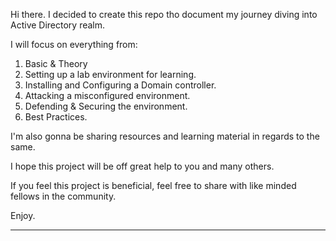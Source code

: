 Hi there. I decided to create this repo tho document my journey diving into Active Directory realm.

I will focus on everything from:

1. Basic & Theory
2. Setting up a lab environment for learning.
3. Installing and Configuring a Domain controller.
4. Attacking a misconfigured environment.
5. Defending & Securing the environment.
6. Best Practices.

I'm also gonna be sharing resources and learning material in regards to the same.

I hope this project will be off great help to you and many others.

If you feel this project is beneficial, feel free to share with like minded fellows in the community.

Enjoy.

-----

